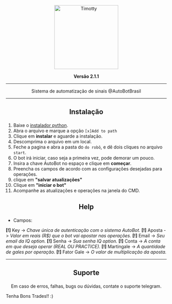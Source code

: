 <p align="center"><img src="https://i.imgur.com/UiVvzSS.jpg" width="200" alt="Timotty"></p>
<p align="center"><strong>Versão 2.1.1</strong></p>

* * *
<p align="center">Sistema de automatização de sinais @AutoBotBrasil</p>

* * *
## <p align="center">Instalação</p>
 
 1) Baixe o [instalador python](https://www.python.org/downloads/).
 2) Abra o arquivo e marque a opção ``[x]Add to path``
 3) Clique em **instalar** e aguarde a instalação.
 4) Descomprima o arquivo em um local.
 5) Feche a pagina e abra a pasta do ``do robô``, e dê dois cliques no arquivo ``start``.
 6) O bot irá iniciar, caso seja a primeira vez, pode demorar um pouco.
 7) Insira a chave AutoBot no espaço e clique em **começar**.
 8) Preencha os campos de acordo com as configurações desejadas para operações.
 9) clique em **"salvar atualizações"**
 10) Clique em **"iniciar o bot"**
 11) Acompanhe as atualizações e operações na janela do CMD.

## <p align="center">Help</p>

 * Campos:

 **[!]** Key        -> *Chave única de autenticação com o sistema AutoBot.*
 **[!]** Aposta     -> *Valor em reais (R$) que o bot vai apostar nas operações.*
 **[!]** Email      -> *Seu email da IQ option.*
 **[!]** Senha      -> *Sua senha IQ option.*
 **[!]** Conta      -> *A conta em que deseja operar (REAL OU PRACTICE).*
 **[!]** Martingale -> *A quantidade de gales por operação.*
 **[!]** Fator Gale -> *O valor de multiplicação da aposta.*

* * *
## <p align="center">Suporte</p>
<p align="center">Em caso de erros, falhas, bugs ou dúvidas, contate o suporte telegram.</p>

Tenha Bons Trades!! :)
